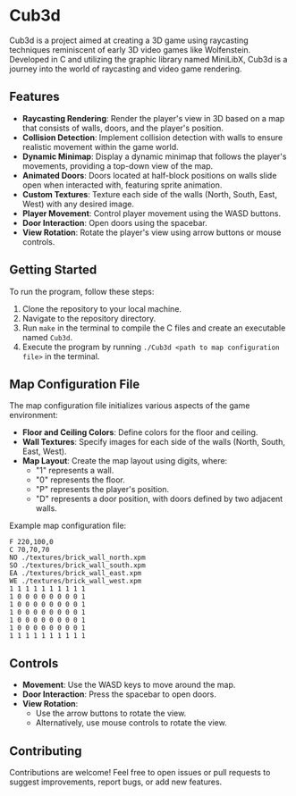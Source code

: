 # Cub3d

Cub3d is a project aimed at creating a 3D game using raycasting techniques reminiscent of early 3D video games like Wolfenstein. Developed in C and utilizing the graphic library named MiniLibX, Cub3d is a journey into the world of raycasting and video game rendering.

## Features

- **Raycasting Rendering**: Render the player's view in 3D based on a map that consists of walls, doors, and the player's position.
- **Collision Detection**: Implement collision detection with walls to ensure realistic movement within the game world.
- **Dynamic Minimap**: Display a dynamic minimap that follows the player's movements, providing a top-down view of the map.
- **Animated Doors**: Doors located at half-block positions on walls slide open when interacted with, featuring sprite animation.
- **Custom Textures**: Texture each side of the walls (North, South, East, West) with any desired image.
- **Player Movement**: Control player movement using the WASD buttons.
- **Door Interaction**: Open doors using the spacebar.
- **View Rotation**: Rotate the player's view using arrow buttons or mouse controls.

## Getting Started

To run the program, follow these steps:

1. Clone the repository to your local machine.
2. Navigate to the repository directory.
3. Run `make` in the terminal to compile the C files and create an executable named `Cub3d`.
4. Execute the program by running `./Cub3d <path to map configuration file>` in the terminal.

## Map Configuration File

The map configuration file initializes various aspects of the game environment:

- **Floor and Ceiling Colors**: Define colors for the floor and ceiling.
- **Wall Textures**: Specify images for each side of the walls (North, South, East, West).
- **Map Layout**: Create the map layout using digits, where:
  - "1" represents a wall.
  - "0" represents the floor.
  - "P" represents the player's position.
  - "D" represents a door position, with doors defined by two adjacent walls.

Example map configuration file:
```
F 220,100,0
C 70,70,70
NO ./textures/brick_wall_north.xpm
SO ./textures/brick_wall_south.xpm
EA ./textures/brick_wall_east.xpm
WE ./textures/brick_wall_west.xpm
1 1 1 1 1 1 1 1 1 1
1 0 0 0 0 0 0 0 0 1
1 0 0 0 0 0 0 0 0 1
1 0 0 0 0 0 0 0 0 1
1 0 0 0 0 0 0 0 0 1
1 0 0 0 0 0 0 0 0 1
1 1 1 1 1 1 1 1 1 1
```

## Controls

- **Movement**: Use the WASD keys to move around the map.
- **Door Interaction**: Press the spacebar to open doors.
- **View Rotation**:
  - Use the arrow buttons to rotate the view.
  - Alternatively, use mouse controls to rotate the view.

## Contributing

Contributions are welcome! Feel free to open issues or pull requests to suggest improvements, report bugs, or add new features.
